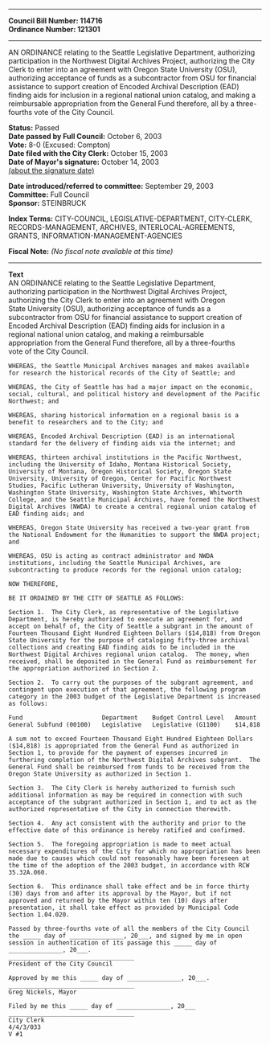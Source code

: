 * * * * *  
  
**Council Bill Number: [](#h0)[](#h2)114716**   
**Ordinance Number: 121301**  
  
* * * * *  
  
AN ORDINANCE relating to the Seattle Legislative Department, authorizing participation in the Northwest Digital Archives Project, authorizing the City Clerk to enter into an agreement with Oregon State University (OSU), authorizing acceptance of funds as a subcontractor from OSU for financial assistance to support creation of Encoded Archival Description (EAD) finding aids for inclusion in a regional national union catalog, and making a reimbursable appropriation from the General Fund therefore, all by a three-fourths vote of the City Council.  
  
**Status:** Passed   
**Date passed by Full Council:** October 6, 2003   
**Vote:** 8-0 (Excused: Compton)   
**Date filed with the City Clerk:** October 15, 2003   
**Date of Mayor's signature:** October 14, 2003   
[(about the signature date)](/~public/approvaldate.htm)   
  
  
**Date introduced/referred to committee:** September 29, 2003   
**Committee:** Full Council   
**Sponsor:** STEINBRUCK   
  
**Index Terms:** CITY-COUNCIL, LEGISLATIVE-DEPARTMENT, CITY-CLERK, RECORDS-MANAGEMENT, ARCHIVES, INTERLOCAL-AGREEMENTS, GRANTS, INFORMATION-MANAGEMENT-AGENCIES  
  
**Fiscal Note:** *(No fiscal note available at this time)*  
  
* * * * *  
  
**Text**  
    AN ORDINANCE relating to the Seattle Legislative Department,  
    authorizing participation in the Northwest Digital Archives Project,  
    authorizing the City Clerk to enter into an agreement with Oregon  
    State University (OSU), authorizing acceptance of funds as a  
    subcontractor from OSU for financial assistance to support creation of  
    Encoded Archival Description (EAD) finding aids for inclusion in a  
    regional national union catalog, and making a reimbursable  
    appropriation from the General Fund therefore, all by a three-fourths  
    vote of the City Council.  
  
    WHEREAS, the Seattle Municipal Archives manages and makes available  
    for research the historical records of the City of Seattle; and  
  
    WHEREAS, the City of Seattle has had a major impact on the economic,  
    social, cultural, and political history and development of the Pacific  
    Northwest; and  
  
    WHEREAS, sharing historical information on a regional basis is a  
    benefit to researchers and to the City; and  
  
    WHEREAS, Encoded Archival Description (EAD) is an international  
    standard for the delivery of finding aids via the internet; and  
  
    WHEREAS, thirteen archival institutions in the Pacific Northwest,  
    including the University of Idaho, Montana Historical Society,  
    University of Montana, Oregon Historical Society, Oregon State  
    University, University of Oregon, Center for Pacific Northwest  
    Studies, Pacific Lutheran University, University of Washington,  
    Washington State University, Washington State Archives, Whitworth  
    College, and the Seattle Municipal Archives, have formed the Northwest  
    Digital Archives (NWDA) to create a central regional union catalog of  
    EAD finding aids; and  
  
    WHEREAS, Oregon State University has received a two-year grant from  
    the National Endowment for the Humanities to support the NWDA project;  
    and  
  
    WHEREAS, OSU is acting as contract administrator and NWDA  
    institutions, including the Seattle Municipal Archives, are  
    subcontracting to produce records for the regional union catalog;  
  
    NOW THEREFORE,  
  
    BE IT ORDAINED BY THE CITY OF SEATTLE AS FOLLOWS:  
  
    Section 1.  The City Clerk, as representative of the Legislative  
    Department, is hereby authorized to execute an agreement for, and  
    accept on behalf of, the City of Seattle a subgrant in the amount of  
    Fourteen Thousand Eight Hundred Eighteen Dollars ($14,818) from Oregon  
    State University for the purpose of cataloging fifty-three archival  
    collections and creating EAD finding aids to be included in the  
    Northwest Digital Archives regional union catalog.  The money, when  
    received, shall be deposited in the General Fund as reimbursement for  
    the appropriation authorized in Section 2.  
  
    Section 2.  To carry out the purposes of the subgrant agreement, and  
    contingent upon execution of that agreement, the following program  
    category in the 2003 budget of the Legislative Department is increased  
    as follows:  
  
    Fund                      Department    Budget Control Level   Amount  
    General Subfund (00100)   Legislative   Legislative (G1100)    $14,818  
  
    A sum not to exceed Fourteen Thousand Eight Hundred Eighteen Dollars  
    ($14,818) is appropriated from the General Fund as authorized in  
    Section 1, to provide for the payment of expenses incurred in  
    furthering completion of the Northwest Digital Archives subgrant.  The  
    General Fund shall be reimbursed from funds to be received from the  
    Oregon State University as authorized in Section 1.  
  
    Section 3.  The City Clerk is hereby authorized to furnish such  
    additional information as may be required in connection with such  
    acceptance of the subgrant authorized in Section 1, and to act as the  
    authorized representative of the City in connection therewith.  
  
    Section 4.  Any act consistent with the authority and prior to the  
    effective date of this ordinance is hereby ratified and confirmed.  
  
    Section 5.  The foregoing appropriation is made to meet actual  
    necessary expenditures of the City for which no appropriation has been  
    made due to causes which could not reasonably have been foreseen at  
    the time of the adoption of the 2003 budget, in accordance with RCW  
    35.32A.060.  
  
    Section 6.  This ordinance shall take effect and be in force thirty  
    (30) days from and after its approval by the Mayor, but if not  
    approved and returned by the Mayor within ten (10) days after  
    presentation, it shall take effect as provided by Municipal Code  
    Section 1.04.020.  
  
    Passed by three-fourths vote of all the members of the City Council  
    the _____ day of _______________, 20___, and signed by me in open  
    session in authentication of its passage this _____ day of  
    _______________, 20___.  
    ___________________________________  
    President of the City Council  
  
    Approved by me this _____ day of _______________, 20___.  
    ___________________________________  
    Greg Nickels, Mayor  
  
    Filed by me this _____ day of _______________, 20___  
    ___________________________________  
    City Clerk  
    4/4/3/033  
    V #1  
